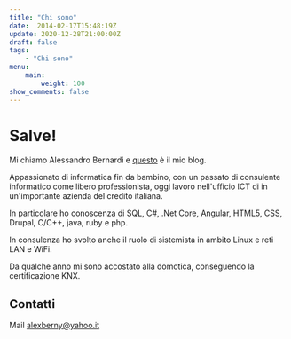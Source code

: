 ```yaml
---
title: "Chi sono"
date:  2014-02-17T15:48:19Z
update: 2020-12-28T21:00:00Z
draft: false
tags: 
    - "Chi sono"
menu:
    main:
        weight: 100
show_comments: false
---
```


# Salve!
Mi chiamo Alessandro Bernardi e [questo](http://www.4l3c.org) è il mio blog.

Appassionato di informatica fin da bambino, con un passato di consulente informatico come libero professionista, oggi lavoro nell'ufficio ICT di in un'importante azienda del credito italiana.

In particolare ho conoscenza di SQL, C#, .Net Core, Angular, HTML5, CSS, Drupal, C/C++, java, ruby e php.

In consulenza ho svolto anche il ruolo di sistemista in ambito Linux e reti LAN e WiFi.

Da qualche anno mi sono accostato alla domotica, conseguendo la certificazione KNX.

## Contatti
Mail [alexberny@yahoo.it](mailto:alexberny@yahoo.it)

